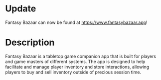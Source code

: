 # Update

Fantasy Bazaar can now be found at https://www.fantasybazaar.app!

# Description

Fantasy Bazaar is a tabletop game companion app that is built for players and game masters of different systems. The app is designed to help facilitate and manage player inventory and store interactions, allowing players to buy and sell inventory outside of precious session time.

